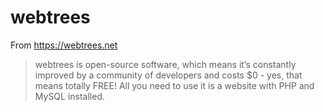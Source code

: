 # webtrees

From https://webtrees.net

> webtrees is open-source software, which means it’s constantly improved by a
> community of developers and costs $0 - yes, that means totally FREE! All you
> need to use it is a website with PHP and MySQL installed.
